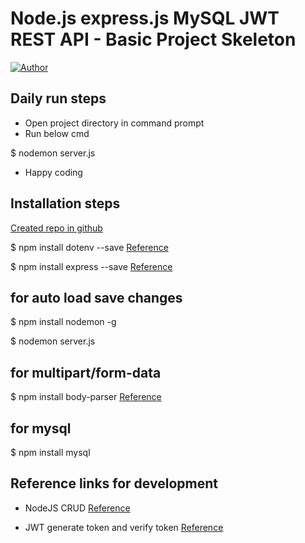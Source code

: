 # Node.js express.js MySQL JWT REST API - Basic Project Skeleton

[![Author](https://img.shields.io/badge/Author-Thilagaraja-blue.svg?style=flat-square)](https://github.com/thilakace)

## Daily run steps
* Open project directory in command prompt
* Run below cmd

 $ nodemon server.js
* Happy coding

## Installation steps

[Created repo in github](https://github.com/thilakace/node-js-mysql-basic) 

$ npm install dotenv --save  [Reference](https://www.npmjs.com/package/dotenv)

$ npm install express --save   [Reference](https://expressjs.com/)

## for auto load save changes
$ npm install nodemon -g

$ nodemon server.js

## for multipart/form-data
$ npm install body-parser [Reference](https://www.npmjs.com/package/body-parser)

## for mysql
$ npm install mysql

## Reference links for development

* NodeJS CRUD [Reference](https://www.itsolutionstuff.com/post/node-js-crud-with-mysql-tutorial-exampleexample.html)

* JWT generate token and verify token [Reference](https://www.section.io/engineering-education/how-to-build-authentication-api-with-jwt-token-in-nodejs/)